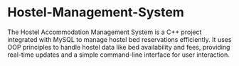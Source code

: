 # Hostel-Management-System
The Hostel Accommodation Management System is a C++ project integrated with MySQL to manage hostel bed reservations efficiently. It uses OOP principles to handle hostel data like bed availability and fees, providing real-time updates and a simple command-line interface for user interaction.
